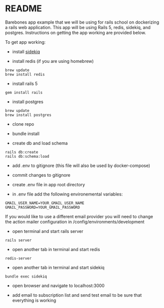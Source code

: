 # README

Barebones app example that we will be using for rails school on dockerizing
a rails web application. This app will be using Rails 5, redis, sidekiq, and
postgres. Instructions on getting the app working are provided below.

To get app working:

- install [sidekiq](https://github.com/mperham/sidekiq)

- install redis (if you are using homebrew)
```
brew update
brew install redis
```

- install rails 5
```
gem install rails
```

- install postgres
```
brew update
brew install postgres
```

- clone repo

- bundle install

- create db and load schema
```
rails db:create
rails db:schema:load
```

- add .env to gitignore (this file will also be used by docker-compose)

- commit changes to gitignore

- create .env file in app root directory

- in .env file add the following environemental variables:
```
GMAIL_USER_NAME=YOUR_GMAIL_USER_NAME
GMAIL_PASSWORD=YOUR_GMAIL_PASSWORD
```

If you would like to use a different email provider you will need to change the
action mailer configuration in /config/environments/development

- open terminal and start rails server
```
rails server
```

- open another tab in terminal and start redis
```
redis-server
```

- open another tab in terminal and start sidekiq
```
bundle exec sidekiq
```

- open browser and navigate to localhost:3000

- add email to subscription list and send test email to be sure that everything
is working


